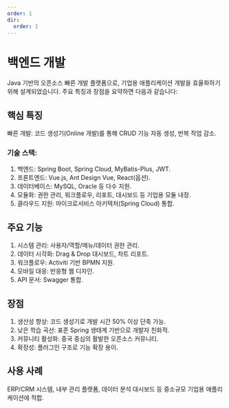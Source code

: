 ```yaml
---
order: 1
dir:
  order: 1
---
```


# 백엔드 개발

Java 기반의 오픈소스 빠른 개발 플랫폼으로, 기업용 애플리케이션 개발을 효율화하기 위해 설계되었습니다. 주요 특징과 장점을 요약하면 다음과 같습니다:

## 핵심 특징

빠른 개발: 코드 생성기(Online 개발)를 통해 CRUD 기능 자동 생성, 반복 작업 감소.

### 기술 스택:

1. 백엔드: Spring Boot, Spring Cloud, MyBatis-Plus, JWT.
1. 프론트엔드: Vue.js, Ant Design Vue, React(옵션).
1. 데이터베이스: MySQL, Oracle 등 다수 지원.
1. 모듈화: 권한 관리, 워크플로우, 리포트, 대시보드 등 기업용 모듈 내장.
1. 클라우드 지원: 마이크로서비스 아키텍처(Spring Cloud) 통합.

## 주요 기능

1. 시스템 관리: 사용자/역할/메뉴/데이터 권한 관리.
1. 데이터 시각화: Drag & Drop 대시보드, 차트 리포트.
1. 워크플로우: Activiti 기반 BPMN 지원.
1. 모바일 대응: 반응형 웹 디자인.
1. API 문서: Swagger 통합.

## 장점

1. 생산성 향상: 코드 생성기로 개발 시간 50% 이상 단축 가능.
1. 낮은 학습 곡선: 표준 Spring 생태계 기반으로 개발자 친화적.
1. 커뮤니티 활성화: 중국 중심의 활발한 오픈소스 커뮤니티.
1. 확장성: 플러그인 구조로 기능 확장 용이.

## 사용 사례

ERP/CRM 시스템, 내부 관리 플랫폼, 데이터 분석 대시보드 등 중소규모 기업용 애플리케이션에 적합.
